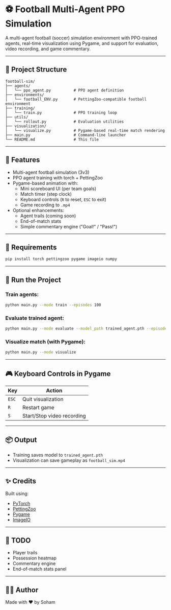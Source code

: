 
# ⚽ Football Multi-Agent PPO Simulation

A multi-agent football (soccer) simulation environment with PPO-trained agents, real-time visualization using Pygame, and support for evaluation, video recording, and game commentary.

---

## 📁 Project Structure

```
football-sim/
├── agents/
│   └── ppo_agent.py          # PPO agent definition
├── environments/
│   └── football_ENV.py       # PettingZoo-compatible football environment
├── training/
│   └── train.py              # PPO training loop
├── utils/
│   └── rollout.py            # Evaluation utilities
├── visualization/
│   └── visualize.py          # Pygame-based real-time match rendering
├── main.py                   # Command-line launcher
└── README.md                 # This file
```

---

## 🚀 Features

- Multi-agent football simulation (3v3)
- PPO agent training with torch + PettingZoo
- Pygame-based animation with:
  - Mini scoreboard UI (per team goals)
  - Match timer (step clock)
  - Keyboard controls (`R` to reset, `ESC` to exit)
  - Game recording to `.mp4`
- Optional enhancements:
  - Agent trails (coming soon)
  - End-of-match stats
  - Simple commentary engine ("Goal!" / "Pass!")

---

## 🧠 Requirements

```bash
pip install torch pettingzoo pygame imageio numpy
```

---

## 🏁 Run the Project

### Train agents:
```bash
python main.py --mode train --episodes 100
```

### Evaluate trained agent:
```bash
python main.py --mode evaluate --model_path trained_agent.pth --episodes 10
```

### Visualize match (with Pygame):
```bash
python main.py --mode visualize
```

---

## 🎮 Keyboard Controls in Pygame

| Key     | Action                  |
|---------|--------------------------|
| `ESC`   | Quit visualization       |
| `R`     | Restart game             |
| `S`     | Start/Stop video recording |

---

## 📦 Output

- Training saves model to `trained_agent.pth`
- Visualization can save gameplay as `football_sim.mp4`

---

## ✨ Credits

Built using:
- [PyTorch](https://pytorch.org/)
- [PettingZoo](https://www.pettingzoo.ml/)
- [Pygame](https://www.pygame.org/)
- [ImageIO](https://imageio.readthedocs.io/)

---

## 📌 TODO

- Player trails
- Possession heatmap
- Commentary engine
- End-of-match stats panel

---

## 🧑‍💻 Author

Made with ❤️ by Soham
